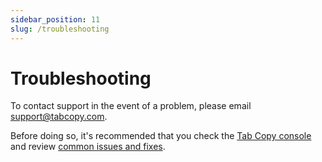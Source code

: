 ```yaml
---
sidebar_position: 11
slug: /troubleshooting
---
```


# Troubleshooting

To contact support in the event of a problem, please email support@tabcopy.com.

Before doing so, it's recommended that you check the [Tab Copy console](./console) and review [common issues and fixes](./common-issues).
